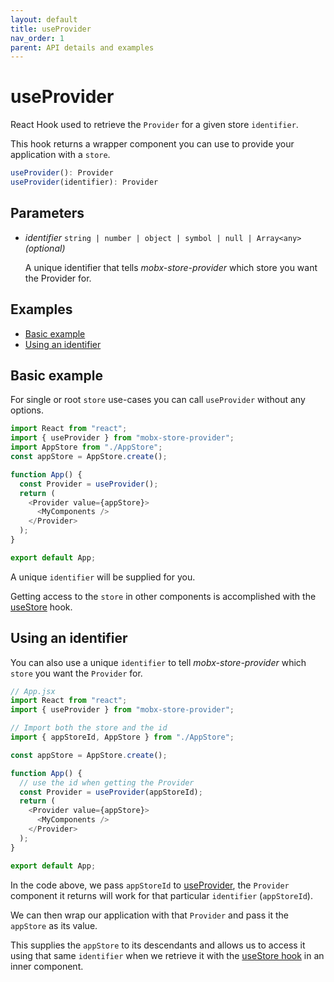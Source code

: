 ```yaml
---
layout: default
title: useProvider
nav_order: 1
parent: API details and examples
---
```


# useProvider

React Hook used to retrieve the `Provider` for a given store `identifier`.

This hook returns a wrapper component you can use to provide your application with a `store`.

```javascript
useProvider(): Provider
useProvider(identifier): Provider
```

## Parameters

- _identifier_ `string | number | object | symbol | null | Array<any>` _(optional)_

  A unique identifier that tells _mobx-store-provider_ which store you want the Provider for.

## Examples

- [Basic example](#basic-example)
- [Using an identifier](#using-an-identifier)

## Basic example

For single or root `store` use-cases you can call `useProvider` without any options.

```javascript
import React from "react";
import { useProvider } from "mobx-store-provider";
import AppStore from "./AppStore";
const appStore = AppStore.create();

function App() {
  const Provider = useProvider();
  return (
    <Provider value={appStore}>
      <MyComponents />
    </Provider>
  );
}

export default App;
```

A unique `identifier` will be supplied for you.

Getting access to the `store` in other components is accomplished with the [useStore](/api/useStore) hook.

## Using an identifier

You can also use a unique `identifier` to tell _mobx-store-provider_ which `store` you want the `Provider` for.

```javascript
// App.jsx
import React from "react";
import { useProvider } from "mobx-store-provider";

// Import both the store and the id
import { appStoreId, AppStore } from "./AppStore";

const appStore = AppStore.create();

function App() {
  // use the id when getting the Provider
  const Provider = useProvider(appStoreId);
  return (
    <Provider value={appStore}>
      <MyComponents />
    </Provider>
  );
}

export default App;
```

In the code above, we pass `appStoreId` to [useProvider](#useprovider), the `Provider` component it returns will work for that particular `identifier` (`appStoreId`).

We can then wrap our application with that `Provider` and pass it the `appStore` as its value.

This supplies the `appStore` to its descendants and allows us to access it using that same `identifier` when we retrieve it with the [useStore hook](/api/useStore#using-an-identifier) in an inner component.
